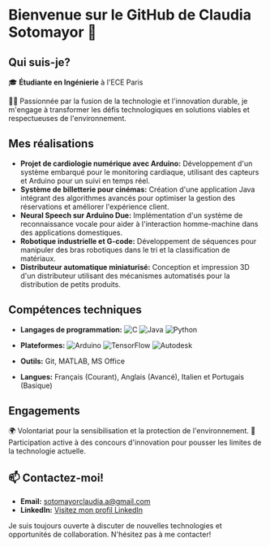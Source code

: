# Bienvenue sur le GitHub de Claudia Sotomayor 🌟

## Qui suis-je?
🎓 **Étudiante en Ingénierie** à l'ECE Paris

👩‍💻 Passionnée par la fusion de la technologie et l'innovation durable, je m'engage à transformer les défis technologiques en solutions viables et respectueuses de l'environnement.

## Mes réalisations
- **Projet de cardiologie numérique avec Arduino:** Développement d'un système embarqué pour le monitoring cardiaque, utilisant des capteurs et Arduino pour un suivi en temps réel.
- **Système de billetterie pour cinémas:** Création d'une application Java intégrant des algorithmes avancés pour optimiser la gestion des réservations et améliorer l'expérience client.
- **Neural Speech sur Arduino Due:** Implémentation d'un système de reconnaissance vocale pour aider à l'interaction homme-machine dans des applications domestiques.
- **Robotique industrielle et G-code:** Développement de séquences pour manipuler des bras robotiques dans le tri et la classification de matériaux.
- **Distributeur automatique miniaturisé:** Conception et impression 3D d'un distributeur utilisant des mécanismes automatisés pour la distribution de petits produits.

## Compétences techniques
- **Langages de programmation:**
  ![C](https://img.shields.io/badge/-C-00599C?style=flat-square&logo=c&logoColor=white)
  ![Java](https://img.shields.io/badge/-Java-ED8B00?style=flat-square&logo=java&logoColor=white)
  ![Python](https://img.shields.io/badge/-Python-3776AB?style=flat-square&logo=python&logoColor=white)

- **Plateformes:**
  ![Arduino](https://img.shields.io/badge/-Arduino-00979D?style=flat-square&logo=arduino&logoColor=white)
  ![TensorFlow](https://img.shields.io/badge/-TensorFlow-FF6F00?style=flat-square&logo=TensorFlow&logoColor=white)
  ![Autodesk](https://img.shields.io/badge/-Autodesk-0696D7?style=flat-square&logo=autodesk&logoColor=white)

-  **Outils:** Git, MATLAB, MS Office
- **Langues:** Français (Courant), Anglais (Avancé), Italien et Portugais (Basique)


## Engagements
🌍 Volontariat pour la sensibilisation et la protection de l'environnement.
🚀 Participation active à des concours d'innovation pour pousser les limites de la technologie actuelle.

## 📫 Contactez-moi!
- **Email:** [sotomayorclaudia.a@gmail.com](mailto:sotomayorclaudia.a@gmail.com)
- **LinkedIn:** [Visitez mon profil LinkedIn](https://www.linkedin.com/in/sotomayorclaudia/)

Je suis toujours ouverte à discuter de nouvelles technologies et opportunités de collaboration. N'hésitez pas à me contacter!

